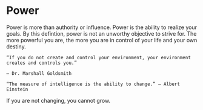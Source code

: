 # Power

Power is more than authority or influence. Power is the ability to realize your goals. By this defintion, power is not an 
unworthy objective to strive for. The more powerful you are, the more you are in control of your life and your own destiny.

```
“If you do not create and control your environment, your environment creates and controls you.” 
                                                                       — Dr. Marshall Goldsmith
```

```
“The measure of intelligence is the ability to change.” — Albert Einstein
```
If you are not changing, you cannot grow.

